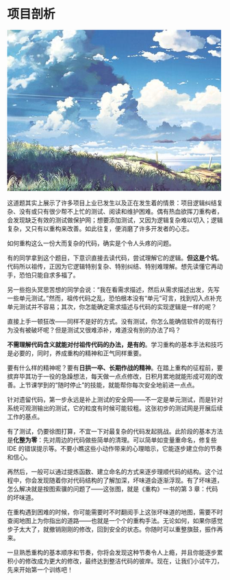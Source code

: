 # 项目剖析

![](./images/separator-5-centimeter.jpeg)

这道题其实上展示了许多项目上业已发生以及正在发生着的情景：项目逻辑纠结复杂、没有或只有很少帮不上忙的测试、阅读和维护困难。偶有热血欲挥刀重构者，会发现缺乏有效的测试做保护网；想要添加测试，又因为逻辑复杂难以切入；逻辑复杂，又只有以重构来改善。如此往复，便消磨了许多开发者的心志。

如何重构这么一份大而复杂的代码，确实是个令人头疼的问题。

有的同学拿到这个题目，下意识直接去读代码，尝试理解它的逻辑。**但这是个坑**。代码所以祖传，正因为它逻辑特别复杂、特别纠结、特别难理解。想先读懂它再动手，恐怕只能自求多福了。

另一些抱头冥思苦想的同学会说：“我在看需求描述，然后从需求描述出发，先写一些单元测试。”然而，祖传代码之乱，恐怕根本没有“单元”可言，找到切入点补充单元测试并不容易；其次，你怎能确定需求描述与代码的实现逻辑是一样的呢？

直接上手一顿狂改——同样不是好的方式。没有测试，你怎么能确信软件的现有行为没有被破坏呢？但是测试又很难添补，难道没有别的办法了吗？

**不需理解代码含义就能对付祖传代码的办法，是有的**。学习重构的基本手法和技巧是必要的，同时，养成重构的精神和正气同样重要。

要有什么样的精神呢？要有**日拱一卒、长期作战的精神**。在踏上重构的征程前，要摈弃毕其功于一役的急躁想法，每天做一点点修改，日积月累地就能形成可观的改善。上节课学到的“随时停止”的技能，就能帮你每次安全地前进一点点。

针对遗留代码，第一步永远是补上测试的安全网——不一定是单元测试，而是针对系统可观测输出的测试，它的粒度有时候可能较粗。这张初步的测试网是开展后续工作的基点。

有了测试，仍要徐图打算，不宜一下对最复杂的代码发起挑战。此阶段的基本方法是**化整为零**：先对周边的代码做些简单的清理。可以简单如变量重命名，修复些 IDE 的错误提示等。不要小瞧这些小动作带来的心理暗示，它能逐步建立你的节奏和信心。

再然后，一般可以通过提炼函数、建立命名的方式来逐步理顺代码的结构。这个过程中，你会发现随着你对代码结构的了解加深，坏味道会逐渐浮现。有了坏味道，怎么解决就是按图索骥的问题了——这张图，就是《重构》一书的第 3 章：代码的坏味道。

在重构遇到困难的时候，你可能需要时不时翻阅手上这张坏味道的地图，需要不时查阅地图上为你指出的道路——也就是一个个的重构手法。无论如何，如果你感觉步子太大了，就撤销刚刚的修改，回到安全的状态。你随时可以重整旗鼓，振作再来。

一旦熟悉重构的基本顺序和节奏，你将会发现这种节奏令人上瘾，并且你能逐步累积小的修改成为更大的修改，最终达到整洁代码的彼岸。现在，让我们小试牛刀，先来开始第一个训练吧！
